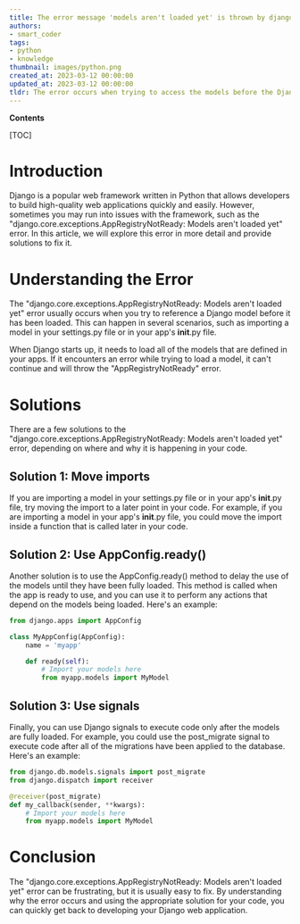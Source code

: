```yaml
---
title: The error message 'models aren't loaded yet' is thrown by django 1.7 indicating an issue with django.core.exceptions.appregistrynotready
authors:
- smart_coder
tags:
- python
- knowledge
thumbnail: images/python.png
created_at: 2023-03-12 00:00:00
updated_at: 2023-03-12 00:00:00
tldr: The error occurs when trying to access the models before the Django application registry has been fully initialized.
---
```


**Contents**

[TOC]

# Introduction

Django is a popular web framework written in Python that allows developers to build high-quality web applications quickly and easily. However, sometimes you may run into issues with the framework, such as the "django.core.exceptions.AppRegistryNotReady: Models aren't loaded yet" error. In this article, we will explore this error in more detail and provide solutions to fix it.

# Understanding the Error

The "django.core.exceptions.AppRegistryNotReady: Models aren't loaded yet" error usually occurs when you try to reference a Django model before it has been loaded. This can happen in several scenarios, such as importing a model in your settings.py file or in your app's __init__.py file.

When Django starts up, it needs to load all of the models that are defined in your apps. If it encounters an error while trying to load a model, it can't continue and will throw the "AppRegistryNotReady" error.

# Solutions

There are a few solutions to the "django.core.exceptions.AppRegistryNotReady: Models aren't loaded yet" error, depending on where and why it is happening in your code.

## Solution 1: Move imports

If you are importing a model in your settings.py file or in your app's __init__.py file, try moving the import to a later point in your code. For example, if you are importing a model in your app's __init__.py file, you could move the import inside a function that is called later in your code.

## Solution 2: Use AppConfig.ready()

Another solution is to use the AppConfig.ready() method to delay the use of the models until they have been fully loaded. This method is called when the app is ready to use, and you can use it to perform any actions that depend on the models being loaded. Here's an example:

```python
from django.apps import AppConfig

class MyAppConfig(AppConfig):
    name = 'myapp'

    def ready(self):
        # Import your models here
        from myapp.models import MyModel
```

## Solution 3: Use signals

Finally, you can use Django signals to execute code only after the models are fully loaded. For example, you could use the post_migrate signal to execute code after all of the migrations have been applied to the database. Here's an example:

```python
from django.db.models.signals import post_migrate
from django.dispatch import receiver

@receiver(post_migrate)
def my_callback(sender, **kwargs):
    # Import your models here
    from myapp.models import MyModel
```

# Conclusion

The "django.core.exceptions.AppRegistryNotReady: Models aren't loaded yet" error can be frustrating, but it is usually easy to fix. By understanding why the error occurs and using the appropriate solution for your code, you can quickly get back to developing your Django web application.
